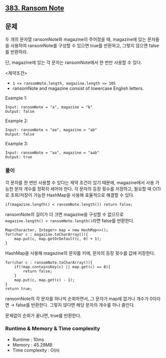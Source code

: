 [383. Ransom Note](https://leetcode.com/problems/ransom-note/description/)
---
## 문제
두 개의 문자열 ransomNote와 magazine이 주어졌을 때, 
magazine에 있는 문자들을 사용하여 ransomNote를 구성할 수 있으면 true를 반환하고,
그렇지 않으면 false를 반환하라.

단, magazine에 있는 각 문자는 ransomNote에서 한 번만 사용할 수 있다.

<제약조건>
- `1 <= ransomNote.length, magazine.length <= 105`
- ransomNote and magazine consist of lowercase English letters.

Example 1:
```
Input: ransomNote = "a", magazine = "b"
Output: false
```
Example 2:
```
Input: ransomNote = "aa", magazine = "ab"
Output: false
```
Example 3:
```
Input: ransomNote = "aa", magazine = "aab"
Output: true
```

### 풀이
각 문자를 한 번만 사용할 수 있다는 제약 조건이 있기 때문에, magazine에서 사용 가능한 문자 개수를 정확히 세어야 한다.
각 문자의 등장 횟수를 저장하고, 필요할 때 O(1)로 조회/저장이 가능한 HashMap을 사용해 효율적으로 해결할 수 있다.

```
if(magazine.length() < ransomNote.length()) return false;
```
ransomNote의 길이가 더 크면 magazine을 구성할 수 없으므로 `magazine.length() < ransomNote.length()`라면 false를 반환한다.
```
Map<Character, Integer> map = new HashMap<>();
for(char c : magazine.toCharArray()){
    map.put(c, map.getOrDefault(c, 0) + 1);
}
```
HashMap을 사용해 magazine의 문자를 키에, 문자의 등장 횟수를 값에 저장한다.

```
for(char c : ransomNote.toCharArray()){
    if(!map.containsKey(c) || map.get(c) == 0){
        return false;
    }
    map.put(c, map.get(c) - 1);
}
return true;
```
ransomNote의 각 문자를 하나씩 순회하면서, 그 문자가 map에 없거나 개수가 0이라면 → false를 반환한다.
그렇지 않다면 해당 문자의 개수를 하나 줄인다.

문제없이 순회가 끝나면, true를 반환한다.

### Runtime & Memory & Time complexity
- Runtime
    : 10ms
- Memory
    : 45.29MB
- Time complexity
    : O(n)